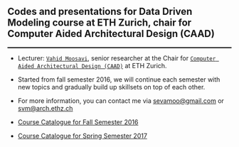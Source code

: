## Codes and presentations for Data Driven Modeling course at ETH Zurich, chair for Computer Aided Architectural Design (CAAD)
<hr style="height:2px;border:none;color:stillblue;background-color:black;" />

* Lecturer: [`Vahid Moosavi`](https://vahidmoosavi.com/), senior researcher at the Chair for [`Computer Aided Architectural Design (CAAD)`](http://www.caad.arch.ethz.ch/) at ETH Zurich.

* Started from fall semester 2016, we will continue each semester with new topics and gradually build up skillsets on top of each other.

* For more information, you can contact me via sevamoo@gmail.com or svm@arch.ethz.ch

* [Course Catalogue for Fall Semester 2016](poster-print01.pdf) 
* [Course Catalogue for Spring Semester 2017](poster-print01_2017.pdf) 
